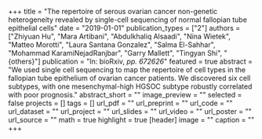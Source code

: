 +++
title = "The repertoire of serous ovarian cancer non-genetic heterogeneity revealed by single-cell sequencing of normal fallopian tube epithelial cells"
date = "2019-01-01"
publication_types = ["2"]
authors = ["Zhiyuan Hu", "Mara Artibani", "Abdulkhaliq Alsaadi", "Nina Wietek", "Matteo Morotti", "Laura Santana Gonzalez", "Salma El-Sahhar", "Mohammad KaramiNejadRanjbar", "Garry Mallett", "Tingyan Shi", "{others}"]
publication = "In: bioRxiv, _pp. 672626_"
featured = true
abstract = "We used single cell sequencing to map the repertoire of cell types in the fallopian tube epithelium of ovarian cancer patients. We discovered six cell subtypes, with one  mesenchymal-high HGSOC subtype robustly correlated with poor prognosis."
abstract_short = ""
image_preview = ""
selected = false
projects = []
tags = []
url_pdf = ""
url_preprint = ""
url_code = ""
url_dataset = ""
url_project = ""
url_slides = ""
url_video = ""
url_poster = ""
url_source = ""
math = true
highlight = true
[header]
image = ""
caption = ""
+++
